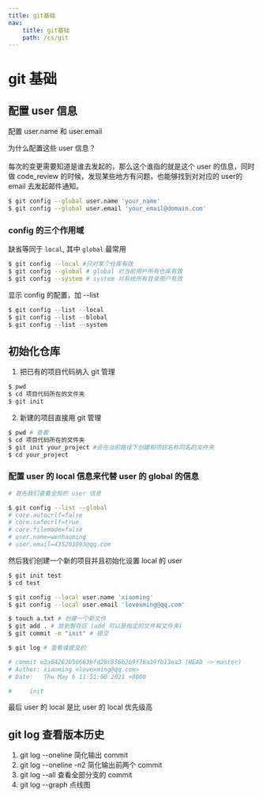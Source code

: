 ```yaml
---
title: git基础
nav:
    title: git基础
    path: /cs/git
---
```


# git 基础

## 配置 user 信息

配置 user.name 和 user.email

<Alert type="info">
<div>为什么配置这些 user 信息？</div>
<br/>
每次的变更需要知道是谁去发起的，那么这个谁指的就是这个 user 的信息，同时做 code_review 的时候，发现某些地方有问题，也能够找到对对应的 user的email 去发起邮件通知。
</Alert>

```bash
$ git config --global user.name 'your_name'
$ git config --global user.email 'your_email@domain.com'
```

### config 的三个作用域

缺省等同于 `local`, 其中 `global` 最常用

```bash
$ git config --local #只对某个仓库有效
$ git config --global # global 对当前用户所有仓库有效
$ git config --system # system 对系统所有登录用户有效
```

显示 config 的配置，加 --list

```js
$ git config --list --local
$ git config --list --blobal
$ git config --list --system
```

## 初始化仓库

1. 把已有的项目代码纳入 git 管理

```bash
$ pwd
$ cd 项目代码所在的文件夹
$ git init
```

2. 新建的项目直接用 git 管理

```bash
$ pwd # 查看
$ cd 项目代码所在的文件夹
$ git init your_project #会在当前路径下创建和项目名称同名的文件夹
$ cd your_project
```

### 配置 user 的 local 信息来代替 user 的 global 的信息

```bash
# 首先我们查看全局的 user 信息

$ git config --list --global
# core.autocrlf=false
# core.safecrlf=true
# core.filemode=false
# user.name=wenhaoming
# user.email=435203093@qq.com
```

然后我们创建一个新的项目并且初始化设置 local 的 user

```bash
$ git init test
$ cd test

$ git config --local user.name 'xiaoming'
$ git config --local user.email 'lovexming@qq.com'

$ touch a.txt # 创建一个新文件
$ git add . # 放到暂存区 (add 可以是指定的文件和文件夹)
$ git commit -m "init" # 提交

$ git log # 查看谁提交的

# commit e3a64262b50663bfd28c856b2b9f76a39fb13ea3 (HEAD -> master)
# Author: xiaoming <lovexming@qq.com>
# Date:   Thu May 6 11:51:00 2021 +0800

#     init
```

最后 user 的 local 是比 user 的 local 优先级高

## git log 查看版本历史

1. git log --oneline 简化输出 commit
2. git log --oneline -n2 简化输出前两个 commit
3. git log --all 查看全部分支的 commit
4. git log --graph 点线图
